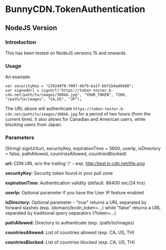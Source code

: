 # BunnyCDN.TokenAuthentication
## NodeJS Version
### Introduction

This has been tested on NodeJS versions 15 and onwards.

### Usage

An example:

```
var securityKey = "229248f0-f007-4bf9-ba1f-bbf1b4ad9d40";
var signedUrl = signUrl("https://token-tester.b-cdn.net/path/to/images/300kb.jpg", "YOUR_TOKEN", 7200, "/path/to/images", "CA,US", "JP");
```

The URL above will authenticate `https://token-tester.b-cdn.net/path/to/images/300kb.jpg` for a period of two hours (from the current time). It also allows for Canadian and American users, while blocking users from Japan.

### Parameters

(String) signUrl(url, securityKey, expirationTime = 3600, userIp, isDirectory = false, pathAllowed, countriesAllowed, countriesBlocked)

**url:** CDN URL w/o the trailing '/' - exp. http://test.b-cdn.net/file.png

**securityKey:** Security token found in your pull zone

**expirationTime:** Authentication validity (default. 86400 sec/24 hrs)

**userIp:** Optional parameter if you have the User IP feature enabled

**isDirectory:** Optional parameter - "true" returns a URL separated by forward slashes (exp. (domain)/bcdn_token=...) while "false" returns a URL separated by traditional query separators (?token=...)

**pathAllowed:** Directory to authenticate (exp. /path/to/images)

**countriesAllowed:** List of countries allowed (exp. CA, US, TH)

**countriesBlocked:** List of countries blocked (exp. CA, US, TH)

